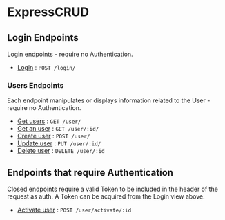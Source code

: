 # ExpressCRUD

## Login Endpoints

Login endpoints - require no Authentication.

* [Login](login.md) : `POST /login/`

### Users Endpoints

Each endpoint manipulates or displays information related to the User - require no Authentication.

* [Get users](user/get.md) : `GET /user/`
* [Get an user](user/get.md) : `GET /user/:id/`
* [Create user](user/post.md) : `POST /user/`
* [Update user](user/put.md) : `PUT /user/:id/`
* [Delete user](user/delete.md) : `DELETE /user/:id`

## Endpoints that require Authentication

Closed endpoints require a valid Token to be included in the header of the request as auth. A Token can be acquired from the Login view above.

* [Activate user](user/post.md) : `POST /user/activate/:id`